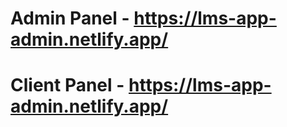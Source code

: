 
# Admin Panel - https://lms-app-admin.netlify.app/
# Client Panel - https://lms-app-admin.netlify.app/
